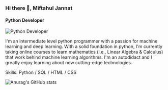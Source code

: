 ### Hi there 👋, Miftahul Jannat
#### Python Developer
![Python Developer](https://twitter.com/mjtamima/header_photo)

I'm an intermediate level python programmer with a passion for machine learning and deep learning. With a solid foundation in python, I'm currently taking online courses to learn mathematics (i.e., Linear Algebra & Calculus) that work behind machine learning algorithms. I'm an autodidact and I greatly enjoy learning about new cutting-edge technologies.

Skills: Python / SQL / HTML / CSS

![Anurag's GitHub stats](https://github-readme-stats.vercel.app/api?username=mjtamima)


